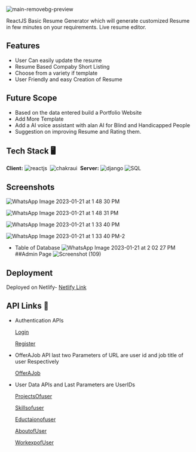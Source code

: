 ![main-removebg-preview](https://user-images.githubusercontent.com/97653340/213859431-eb9a28a5-6d39-4d92-87f7-a25143c4cb6a.jpg)

ReactJS Basic Resume Generator which will generate customized Resume in few minutes on your requirements.
Live resume editor.



## Features

- User Can easily update the resume
- Resume Based Compaby Short Listing
- Choose from a variety if template
- User Friendly and easy Creation of Resume

## Future Scope
- Based on the data entered build a Portfolio Website
- Add More Template
- Add a AI voice assistant with alan AI for Blind and Handicapped People
- Suggestion on improving Resume and Rating them.


## Tech Stack 🖥️

**Client:** 
![reactjs](https://img.shields.io/badge/React-20232A?style=for-the-badge&logo=react&logoColor=61DAFB)&nbsp;
![chakraui](https://img.shields.io/badge/Chakra--UI-319795?style=for-the-badge&logo=chakra-ui&logoColor=white)&nbsp;
**Server:**
![django](https://img.shields.io/badge/Django-DjangoRest%20FrameWork-green)
![SQL](https://img.shields.io/badge/SQL-Postgresql-green)

## Screenshots

![WhatsApp Image 2023-01-21 at 1 48 30 PM](https://user-images.githubusercontent.com/97653340/213858860-81f71abb-a0bf-472e-bce1-ca8728cf44d7.jpeg)

![WhatsApp Image 2023-01-21 at 1 48 31 PM](https://user-images.githubusercontent.com/97653340/213858870-3599d965-4b8a-4f78-874c-517cd8e34ff2.jpeg)

![WhatsApp Image 2023-01-21 at 1 33 40 PM](https://user-images.githubusercontent.com/97653340/213857450-126b556e-c461-48d6-9e75-e911a34e6b97.jpeg)

![WhatsApp Image 2023-01-21 at 1 33 40 PM-2](https://user-images.githubusercontent.com/97653340/213858205-c954f067-1468-450b-ab21-163f4c628286.jpeg)

- Table of Database 
![WhatsApp Image 2023-01-21 at 2 02 27 PM](https://user-images.githubusercontent.com/97653340/213859037-49f09250-0f24-421a-a556-578706c99f70.jpeg)
##Admin Page
![Screenshot (109)](https://user-images.githubusercontent.com/104566386/213868865-cb3b6ef4-bc90-4cba-91b9-58b9fed4ad0f.png)



## Deployment



 Deployed on Netlify-
 [Netlify Link](https://fluffy-gecko-7731ee.netlify.app)


## API Links 🔗

- Authentication APIs

  [Login](https://web-production-5470.up.railway.app/accounts/login/)

  [Register](https://web-production-5470.up.railway.app/accounts/register/)

- OfferAJob API last two Parameters of URL are user id and job title of user Respectively
 
  [OfferAJob](https://web-production-5470.up.railway.app/info_details/company_user/1/Backend%20Developer)

- User Data APIs and Last Parameters are UserIDs

  [ProjectsOfuser](https://web-production-5470.up.railway.app/info_details/project/1)

  [Skillsofuser](https://web-production-5470.up.railway.app/info_details/skill/1)

  [Eductaionofuser](https://web-production-5470.up.railway.app/info_details/education/1)

  [AboutofUser](https://web-production-5470.up.railway.app/info_details/about/1)

  [WorkexpofUser](https://web-production-5470.up.railway.app/info_details/work/1)





